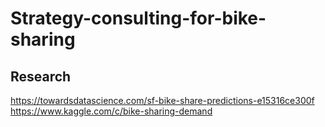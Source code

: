 # Strategy-consulting-for-bike-sharing

## Research
https://towardsdatascience.com/sf-bike-share-predictions-e15316ce300f
https://www.kaggle.com/c/bike-sharing-demand
